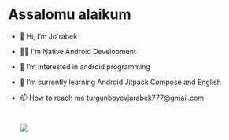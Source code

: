    # Assalomu alaikum
- 👋 Hi, I’m Jo'rabek
- 👨‍💻 I'm Native Android Development 
- 👀 I’m interested in android programming
- 🌱 I’m currently learning Android Jitpack Compose and English 
- 📫 How to reach me turgunboyevjurabek777@gmail.com

  # ***[![](https://visitcount.itsvg.in/api?id=jurabek003&label=Profile%20Views&color=2&icon=5&pretty=true)](https://visitcount.itsvg.in)***

<!---
jurabek003/jurabek003 is a ✨ special ✨ repository because its `README.md` (this file) appears on your GitHub profile.
You can click the Preview link to take a look at your changes.
--->
   

